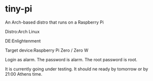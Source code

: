 # tiny-pi
An Arch-based distro that runs on a Raspberry Pi

Distro:Arch Linux

DE:Enlightenment

Target device:Raspberry Pi Zero / Zero W

Login as alarm. The password is alarm. The root password is root.

It is currently going under testing. It should ne ready by tomorrow or by 21:00 Athens time.
